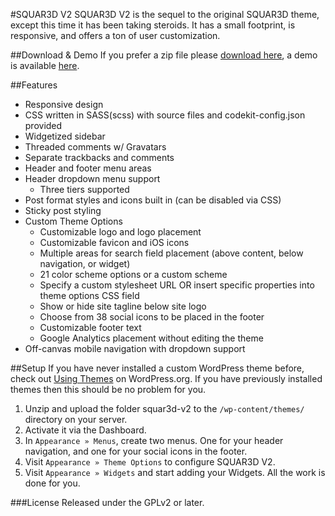 #SQUAR3D V2
SQUAR3D V2 is the sequel to the original SQUAR3D theme, except this time it has been taking steroids. It has a small footprint, is responsive, and offers a ton of user customization.

##Download &amp; Demo
If you prefer a zip file please [download here](http://ajtroxell.com/squar3d-v2/), a demo is available [here](http://themes.ajtroxell.com/index.php?wptheme=Squar3d+v2).

##Features
-	Responsive design
-	CSS written in SASS(scss) with source files and codekit-config.json provided
-	Widgetized sidebar
-	Threaded comments w/ Gravatars
-	Separate trackbacks and comments
-	Header and footer menu areas
-	Header dropdown menu support
	-	Three tiers supported
-	Post format styles and icons built in (can be disabled via CSS)
-	Sticky post styling
-	Custom Theme Options
	-	Customizable logo and logo placement
	-	Customizable favicon and iOS icons
	-	Multiple areas for search field placement (above content, below navigation, or widget)
	-	21 color scheme options or a custom scheme
	-	Specify a custom stylesheet URL OR insert specific properties into theme options CSS field
	-	Show or hide site tagline below site logo
	-	Choose from 38 social icons to be placed in the footer
	-	Customizable footer text
	-	Google Analytics placement without editing the theme
-	Off-canvas mobile navigation with dropdown support

##Setup
If you have never installed a custom WordPress theme before, check out [Using Themes](http://codex.wordpress.org/Using_Themes) on WordPress.org. If you have previously installed themes then this should be no problem for you.

1. Unzip and upload the folder squar3d-v2 to the `/wp-content/themes/` directory on your server.
2. Activate it via the Dashboard.
3. In `Appearance » Menus`, create two menus. One for your header navigation, and one for your social icons in the footer.
4. Visit `Appearance » Theme Options` to configure SQUAR3D V2.
5. Visit `Appearance » Widgets` and start adding your Widgets. All the work is done for you.

###License
Released under the GPLv2 or later.